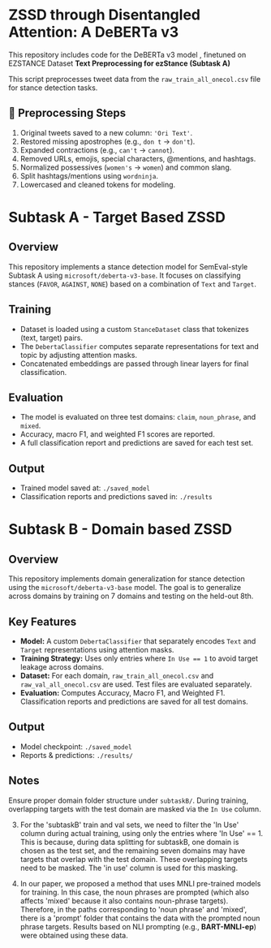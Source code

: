 # ZSSD through Disentangled Attention: A DeBERTa v3
This repository includes code for the DeBERTa v3 model , finetuned on EZSTANCE Dataset
**Text Preprocessing for ezStance (Subtask A)**

This script preprocesses tweet data from the `raw_train_all_onecol.csv` file for stance detection tasks.

## 🔄 Preprocessing Steps

1. Original tweets saved to a new column: `'Ori Text'`.
2. Restored missing apostrophes (e.g., `don t` → `don't`).
3. Expanded contractions (e.g., `can't` → `cannot`).
4. Removed URLs, emojis, special characters, @mentions, and hashtags.
5. Normalized possessives (`women's` → `women`) and common slang.
6. Split hashtags/mentions using `wordninja`.
7. Lowercased and cleaned tokens for modeling.

# Subtask A - Target Based ZSSD

## Overview
This repository implements a stance detection model for SemEval-style Subtask A using `microsoft/deberta-v3-base`. It focuses on classifying stances (`FAVOR`, `AGAINST`, `NONE`) based on a combination of `Text` and `Target`.

## Training
- Dataset is loaded using a custom `StanceDataset` class that tokenizes (text, target) pairs.
- The `DebertaClassifier` computes separate representations for text and topic by adjusting attention masks.
- Concatenated embeddings are passed through linear layers for final classification.

## Evaluation
- The model is evaluated on three test domains: `claim`, `noun_phrase`, and `mixed`.
- Accuracy, macro F1, and weighted F1 scores are reported.
- A full classification report and predictions are saved for each test set.

## Output
- Trained model saved at: `./saved_model`
- Classification reports and predictions saved in: `./results`

# Subtask B - Domain based ZSSD

## Overview
This repository implements domain generalization for stance detection using the `microsoft/deberta-v3-base` model. The goal is to generalize across domains by training on 7 domains and testing on the held-out 8th.

## Key Features
- **Model:** A custom `DebertaClassifier` that separately encodes `Text` and `Target` representations using attention masks.
- **Training Strategy:** Uses only entries where `In Use == 1` to avoid target leakage across domains.
- **Dataset:** For each domain, `raw_train_all_onecol.csv` and `raw_val_all_onecol.csv` are used. Test files are evaluated separately.
- **Evaluation:** Computes Accuracy, Macro F1, and Weighted F1. Classification reports and predictions are saved for all test domains.

## Output
- Model checkpoint: `./saved_model`
- Reports & predictions: `./results/`

## Notes
Ensure proper domain folder structure under `subtaskB/`. During training, overlapping targets with the test domain are masked via the `In Use` column.





3. For the 'subtaskB' train and val sets, we need to filter the 'In Use' column during actual training, using only the entries where 'In Use' == 1. This is because, during data splitting for subtaskB, one domain is chosen as the test set, and the remaining seven domains may have targets that overlap with the test domain. These overlapping targets need to be masked. The 'in use' column is used for this masking.

4. In our paper, we proposed a method that uses MNLI pre-trained models for training. In this case, the noun phrases are prompted (which also affects 'mixed' because it also contains noun-phrase targets). Therefore, in the paths corresponding to 'noun phrase' and 'mixed', there is a 'prompt' folder that contains the data with the prompted noun phrase targets. Results based on NLI prompting (e.g., **BART-MNLI-ep**) were obtained using these data.

